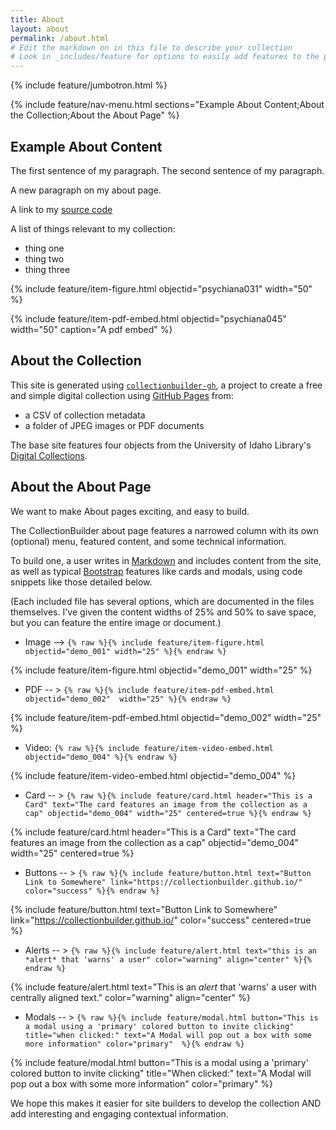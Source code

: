 ```yaml
---
title: About
layout: about
permalink: /about.html
# Edit the markdown on in this file to describe your collection
# Look in _includes/feature for options to easily add features to the page
---
```


{% include feature/jumbotron.html %}

{% include feature/nav-menu.html sections="Example About Content;About the Collection;About the About Page" %}

## Example About Content

The first sentence of my paragraph. 
The second sentence of my paragraph.

A new paragraph on my about page.

A link to my [source code](https://github.com/owikle/collection-name)

A list of things relevant to my collection:
- thing one
- thing two
- thing three

{% include feature/item-figure.html objectid="psychiana031" width="50" %}

{% include feature/item-pdf-embed.html objectid="psychiana045" width="50" caption="A pdf embed" %}


## About the Collection

This site is generated using [`collectionbuilder-gh`](https://collectionbuilding.github.io/gh/), a project to create a free and simple digital collection using [GitHub Pages](https://pages.github.com/) from: 

- a CSV of collection metadata
- a folder of JPEG images or PDF documents

The base site features four objects from the University of Idaho Library's [Digital Collections](https://www.lib.uidaho.edu/digital). 

## About the About Page

We want to make About pages exciting, and easy to build. 

The CollectionBuilder about page features a narrowed column with its own (optional) menu, featured content, and some technical information. 

To build one, a user writes in [Markdown](https://guides.github.com/features/mastering-markdown/) and includes  content from the site, as well as typical [Bootstrap](https://getbootstrap.com/) features like cards and modals, using code snippets like those detailed below. 

(Each included file has several options, which are documented in the files themselves. I've given the content widths of 25% and 50% to save space, but you can feature the entire image or document.) 

- Image --> `{% raw %}{% include feature/item-figure.html objectid="demo_001" width="25" %}{% endraw %}`

{% include feature/item-figure.html objectid="demo_001" width="25" %}

- PDF -- > `{% raw %}{% include feature/item-pdf-embed.html objectid="demo_002"  width="25" %}{% endraw %}`

{% include feature/item-pdf-embed.html objectid="demo_002" width="25" %}

- Video: `{% raw %}{% include feature/item-video-embed.html objectid="demo_004" %}{% endraw %}`

{% include feature/item-video-embed.html objectid="demo_004" %}

- Card -- > `{% raw %}{% include feature/card.html header="This is a Card" text="The card features an image from the collection as a cap" objectid="demo_004" width="25" centered=true %}{% endraw %}`

{% include feature/card.html header="This is a Card" text="The card features an image from the collection as a cap" objectid="demo_004" width="25" centered=true %}

- Buttons -- > `{% raw %}{% include feature/button.html text="Button Link to Somewhere" link="https://collectionbuilder.github.io/" color="success" %}{% endraw %}`

{% include feature/button.html text="Button Link to Somewhere" link="https://collectionbuilder.github.io/" color="success" centered=true %}
  
- Alerts -- > `{% raw %}{% include feature/alert.html text="this is an *alert* that 'warns' a user" color="warning" align="center" %}{% endraw %}`

{% include feature/alert.html text="This is an *alert* that 'warns' a user with centrally aligned text." color="warning" align="center"  %}

- Modals -- > `{% raw %}{% include feature/modal.html button="This is a modal using a 'primary' colored button to invite clicking" title="when clicked:" text="A Modal will pop out a box with some more information" color="primary"  %}{% endraw %}`

{% include feature/modal.html button="This is a modal using a 'primary' colored button to invite clicking" title="When clicked:" text="A Modal will pop out a box with some more information" color="primary"  %}

We hope this makes it easier for site builders to develop the collection AND add interesting and engaging contextual information.  
